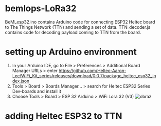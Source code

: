 # bemlops-LoRa32
BeMLesp32.ino contains Arduino code for connecting ESP32 Heltec board to The Things Network (TTN) and sending a set of data.
TTN_decoder.js contains code for decoding payload coming to TTN from the board.

# setting up Arduino environment
1. In your Arduino IDE, go to File > Preferences > Additional Board Manager URLs > enter https://github.com/Heltec-Aaron-Lee/WiFi_Kit_series/releases/download/0.0.7/package_heltec_esp32_index.json
2. Tools > Board > Boards Manager… > search for Heltec ESP32 Series Dev-boards and install it
3. Choose Tools > Board > ESP 32 Arduino > WiFi Lora 32 (V3)
![obraz](https://github.com/Denefa/bemlops-LoRa32/assets/50846875/69af514d-65c2-4e53-a7ea-7b654a41af21)

# adding Heltec ESP32 to TTN

